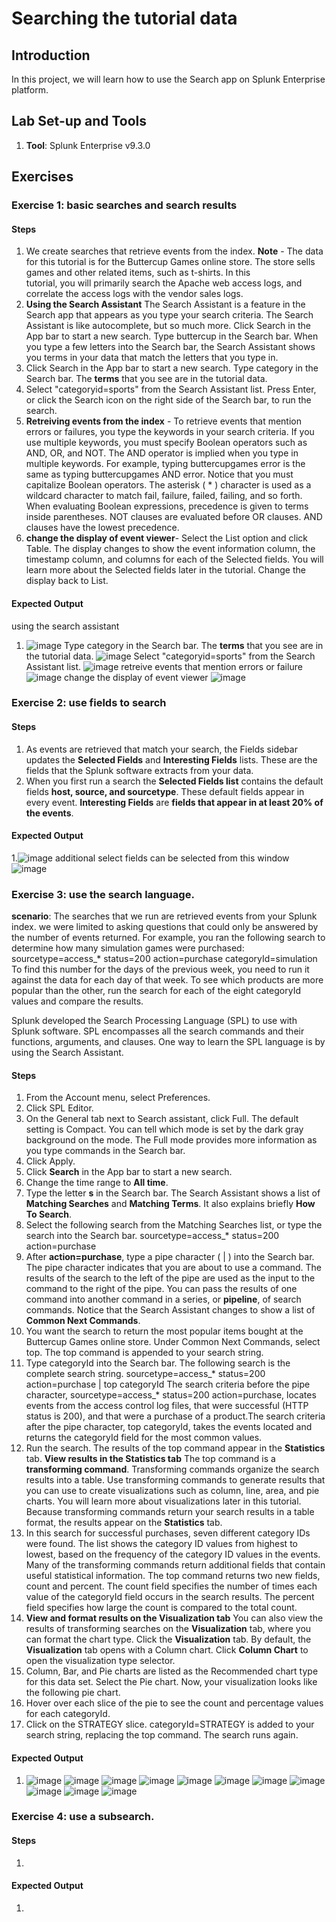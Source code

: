 # Searching the tutorial data

## Introduction

In this project, we will learn how to use the Search app on Splunk Enterprise platform.

## Lab Set-up and Tools

1. **Tool**: Splunk Enterprise v9.3.0

## Exercises

### Exercise 1: basic searches and search results

#### Steps

1. We create searches that retrieve events from the index.
   **Note** - The data for this tutorial is for the Buttercup Games online store. The store sells games and other related items, such as t-shirts. In this     
   tutorial, you will primarily search the Apache web access logs, and correlate the access logs with the vendor sales logs.
2. **Using the Search Assistant**
The Search Assistant is a feature in the Search app that appears as you type your search criteria. The Search Assistant is like autocomplete, but so much more.
Click Search in the App bar to start a new search.
Type buttercup in the Search bar.
When you type a few letters into the Search bar, the Search Assistant shows you terms in your data that match the letters that you type in.
3. Click Search in the App bar to start a new search.
Type category in the Search bar. The **terms** that you see are in the tutorial data.
4. Select "categoryid=sports" from the Search Assistant list.
Press Enter, or click the Search icon on the right side of the Search bar, to run the search.
5. **Retreiving events from the index** - To retrieve events that mention errors or failures, you type the keywords in your search criteria. If you use multiple keywords, you must specify Boolean operators such as AND, OR, and NOT.
The AND operator is implied when you type in multiple keywords.
For example, typing buttercupgames error is the same as typing buttercupgames AND error.
Notice that you must capitalize Boolean operators. The asterisk ( * ) character is used as a wildcard character to match fail, failure, failed, failing, and so forth. When evaluating Boolean expressions, precedence is given to terms inside parentheses. NOT clauses are evaluated before OR clauses. AND clauses have the lowest precedence.
6. **change the display of event viewer**- Select the List option and click Table.
The display changes to show the event information column, the timestamp column, and columns for each of the Selected fields. You will learn more about the Selected fields later in the tutorial.
Change the display back to List.
   
#### Expected Output
using the search assistant
1. ![image](https://github.com/user-attachments/assets/8d2139b9-271b-4ea0-bccc-3a7d22215753)
Type category in the Search bar. The **terms** that you see are in the tutorial data.
![image](https://github.com/user-attachments/assets/7137d2dd-2098-448c-884f-f449dda47731)
Select "categoryid=sports" from the Search Assistant list.
![image](https://github.com/user-attachments/assets/76879412-8a44-4d71-bb11-a6a97c2a2316)
retreive events that mention errors or failure
![image](https://github.com/user-attachments/assets/d2754e42-5f20-4c72-b391-dc3fbde38809)
change the display of event viewer
![image](https://github.com/user-attachments/assets/4f03400f-4cf8-4cfa-af76-cab578ff76fa)


### Exercise 2: use fields to search

#### Steps

1. As events are retrieved that match your search, the Fields sidebar updates the **Selected Fields** and **Interesting Fields** lists. These are the fields that the Splunk software extracts from your data.
2. When you first run a search the **Selected Fields list** contains the default fields **host, source, and sourcetype**. These default fields appear in every event.
**Interesting Fields** are **fields that appear in at least 20% of the events**.

#### Expected Output

1.![image](https://github.com/user-attachments/assets/d5af0659-bab7-46db-a54f-a2699af8e2b8)
additional select fields can be selected from this window
![image](https://github.com/user-attachments/assets/d1d8eee6-52f1-44a9-8261-e520c234baab)


### Exercise 3: use the search language.

**scenario**: The searches that we run are retrieved events from your Splunk index. we were limited to asking questions that could only be answered by the number of events returned.
For example, you ran the following search to determine how many simulation games were purchased:
sourcetype=access_* status=200 action=purchase categoryId=simulation
To find this number for the days of the previous week, you need to run it against the data for each day of that week. To see which products are more popular than the other, run the search for each of the eight categoryId values and compare the results.

Splunk developed the Search Processing Language (SPL) to use with Splunk software. SPL encompasses all the search commands and their functions, arguments, and clauses. One way to learn the SPL language is by using the Search Assistant.


#### Steps

1. From the Account menu, select Preferences.
2. Click SPL Editor.
3. On the General tab next to Search assistant, click Full.
  The default setting is Compact. You can tell which mode is set by the dark gray background on the mode. The Full mode provides more information as you type commands in the Search bar.
4. Click Apply.
5. Click **Search** in the App bar to start a new search.
6. Change the time range to **All time**.
7. Type the letter **s** in the Search bar.
   The Search Assistant shows a list of **Matching Searches** and **Matching Terms**. It also explains briefly **How To Search**.
8. Select the following search from the Matching Searches list, or type the search into the Search bar.
   sourcetype=access_* status=200 action=purchase
9. After **action=purchase**, type a pipe character ( | ) into the Search bar.
   The pipe character indicates that you are about to use a command. The results of the search to the left of the pipe are used as the input to the command to the right of the pipe. You can pass the results of one   
   command into another command in a series, or **pipeline**, of search commands.
   Notice that the Search Assistant changes to show a list of **Common Next Commands**.
10. You want the search to return the most popular items bought at the Buttercup Games online store.
    Under Common Next Commands, select top.
    The top command is appended to your search string.
11. Type categoryId into the Search bar.
    The following search is the complete search string.
    sourcetype=access_* status=200 action=purchase | top categoryId
    The search criteria before the pipe character, sourcetype=access_* status=200 action=purchase, locates events from the access control log files, that were successful (HTTP status is 200), and that were a purchase of     a product.The search criteria after the pipe character, top categoryId, takes the events located and returns the categoryId field for the most common values.
12. Run the search.
    The results of the top command appear in the **Statistics** tab.
    **View results in the Statistics tab**
    The top command is a **transforming command**. Transforming commands organize the search results into a table. Use transforming commands to generate results that you can use to create visualizations such as column,      line, area, and pie charts. You will learn more about visualizations later in this tutorial.
    Because transforming commands return your search results in a table format, the results appear on the **Statistics** tab.
13. In this search for successful purchases, seven different category IDs were found. The list shows the category ID values from highest to lowest, based on the frequency of the category ID values in the events.
    Many of the transforming commands return additional fields that contain useful statistical information. The top command returns two new fields, count and percent.
    The count field specifies the number of times each value of the categoryId field occurs in the search results.
    The percent field specifies how large the count is compared to the total count.
14. **View and format results on the Visualization tab**
    You can also view the results of transforming searches on the **Visualization** tab, where you can format the chart type.
    Click the **Visualization** tab.
    By default, the **Visualization** tab opens with a Column chart.
    Click **Column Chart** to open the visualization type selector.
15. Column, Bar, and Pie charts are listed as the Recommended chart type for this data set.
    Select the Pie chart.
    Now, your visualization looks like the following pie chart.
16. Hover over each slice of the pie to see the count and percentage values for each categoryId.
17. Click on the STRATEGY slice.
    categoryId=STRATEGY is added to your search string, replacing the top command. The search runs again.

    
#### Expected Output

1. ![image](https://github.com/user-attachments/assets/871bd41b-6631-49e4-bcb0-35a38bef1342)
   ![image](https://github.com/user-attachments/assets/6ee45260-7bc9-4878-9129-9b92f403bc95)
   ![image](https://github.com/user-attachments/assets/d745ced6-7556-4e84-848c-e1d6be17df15)
   ![image](https://github.com/user-attachments/assets/9e3f0b58-7755-4e77-9024-346e29b19165)
   ![image](https://github.com/user-attachments/assets/65447464-8e5f-46ca-9386-e934721eaa66)
   ![image](https://github.com/user-attachments/assets/24fb826b-f50f-4b89-87a8-1b13b09fea3c)
   ![image](https://github.com/user-attachments/assets/c3f0dcfd-1fba-4248-b89e-507acbdc203b)
   ![image](https://github.com/user-attachments/assets/d9b9b85b-881f-40c1-8fbe-37bf4a9650c3)
   ![image](https://github.com/user-attachments/assets/644e6c18-8af9-43b0-bc30-625ff9d77352)
   ![image](https://github.com/user-attachments/assets/fd05ec2f-8ecb-463e-b096-7be4e0fcaa66)
   ![image](https://github.com/user-attachments/assets/befcfa19-3b96-4c91-b431-03e2d4fb1986)

### Exercise 4: use a subsearch.

#### Steps

1. 


#### Expected Output

1.


